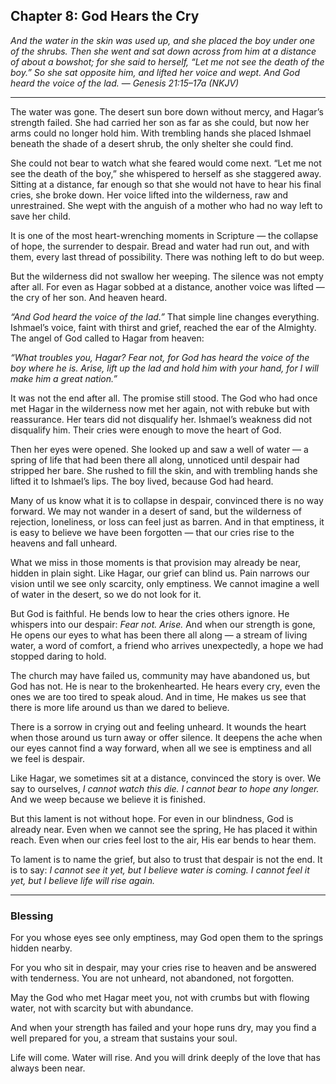 ## Chapter 8: God Hears the Cry

*And the water in the skin was used up, and she placed the boy under one of the shrubs. Then she went and sat down across from him at a distance of about a bowshot; for she said to herself, “Let me not see the death of the boy.” So she sat opposite him, and lifted her voice and wept. And God heard the voice of the lad.*
— *Genesis 21:15–17a (NKJV)*

---

The water was gone. The desert sun bore down without mercy, and Hagar’s strength failed. She had carried her son as far as she could, but now her arms could no longer hold him. With trembling hands she placed Ishmael beneath the shade of a desert shrub, the only shelter she could find.

She could not bear to watch what she feared would come next. “Let me not see the death of the boy,” she whispered to herself as she staggered away. Sitting at a distance, far enough so that she would not have to hear his final cries, she broke down. Her voice lifted into the wilderness, raw and unrestrained. She wept with the anguish of a mother who had no way left to save her child.

It is one of the most heart-wrenching moments in Scripture — the collapse of hope, the surrender to despair. Bread and water had run out, and with them, every last thread of possibility. There was nothing left to do but weep.

But the wilderness did not swallow her weeping. The silence was not empty after all. For even as Hagar sobbed at a distance, another voice was lifted — the cry of her son. And heaven heard.

*“And God heard the voice of the lad.”* That simple line changes everything. Ishmael’s voice, faint with thirst and grief, reached the ear of the Almighty. The angel of God called to Hagar from heaven:

*“What troubles you, Hagar? Fear not, for God has heard the voice of the boy where he is. Arise, lift up the lad and hold him with your hand, for I will make him a great nation.”*

It was not the end after all. The promise still stood. The God who had once met Hagar in the wilderness now met her again, not with rebuke but with reassurance. Her tears did not disqualify her. Ishmael’s weakness did not disqualify him. Their cries were enough to move the heart of God.

Then her eyes were opened. She looked up and saw a well of water — a spring of life that had been there all along, unnoticed until despair had stripped her bare. She rushed to fill the skin, and with trembling hands she lifted it to Ishmael’s lips. The boy lived, because God had heard.

Many of us know what it is to collapse in despair, convinced there is no way forward. We may not wander in a desert of sand, but the wilderness of rejection, loneliness, or loss can feel just as barren. And in that emptiness, it is easy to believe we have been forgotten — that our cries rise to the heavens and fall unheard.

What we miss in those moments is that provision may already be near, hidden in plain sight. Like Hagar, our grief can blind us. Pain narrows our vision until we see only scarcity, only emptiness. We cannot imagine a well of water in the desert, so we do not look for it.

But God is faithful. He bends low to hear the cries others ignore. He whispers into our despair: *Fear not. Arise.* And when our strength is gone, He opens our eyes to what has been there all along — a stream of living water, a word of comfort, a friend who arrives unexpectedly, a hope we had stopped daring to hold.

The church may have failed us, community may have abandoned us, but God has not. He is near to the brokenhearted. He hears every cry, even the ones we are too tired to speak aloud. And in time, He makes us see that there is more life around us than we dared to believe.

There is a sorrow in crying out and feeling unheard. It wounds the heart when those around us turn away or offer silence. It deepens the ache when our eyes cannot find a way forward, when all we see is emptiness and all we feel is despair.

Like Hagar, we sometimes sit at a distance, convinced the story is over. We say to ourselves, *I cannot watch this die. I cannot bear to hope any longer.* And we weep because we believe it is finished.

But this lament is not without hope. For even in our blindness, God is already near. Even when we cannot see the spring, He has placed it within reach. Even when our cries feel lost to the air, His ear bends to hear them.

To lament is to name the grief, but also to trust that despair is not the end. It is to say: *I cannot see it yet, but I believe water is coming. I cannot feel it yet, but I believe life will rise again.*

---

### **Blessing**

For you whose eyes see only emptiness,
may God open them to the springs hidden nearby.

For you who sit in despair,
may your cries rise to heaven and be answered with tenderness.
You are not unheard,
not abandoned,
not forgotten.

May the God who met Hagar meet you,
not with crumbs but with flowing water,
not with scarcity but with abundance.

And when your strength has failed
and your hope runs dry,
may you find a well prepared for you,
a stream that sustains your soul.

Life will come.
Water will rise.
And you will drink deeply of the love
that has always been near.
